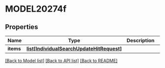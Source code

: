 # MODEL20274f

## Properties
Name | Type | Description | Notes
------------ | ------------- | ------------- | -------------
**items** | [**list[IndividualSearchUpdateHitRequest]**](IndividualSearchUpdateHitRequest.md) |  | [optional] 

[[Back to Model list]](../README.md#documentation-for-models) [[Back to API list]](../README.md#documentation-for-api-endpoints) [[Back to README]](../README.md)

